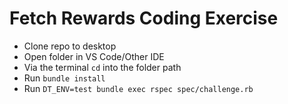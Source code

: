 # Fetch Rewards Coding Exercise

- Clone repo to desktop
- Open folder in VS Code/Other IDE
- Via the terminal `cd` into the folder path
- Run `bundle install`
- Run `DT_ENV=test bundle exec rspec spec/challenge.rb`  